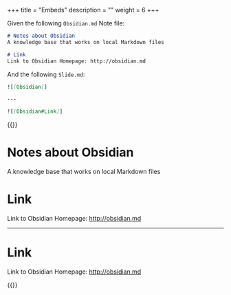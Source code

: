 +++
title = "Embeds"
description = ""
weight = 6
+++


Given the following `Obsidian.md` Note file:

```md
# Notes about Obsidian
A knowledge base that works on local Markdown files

# Link
Link to Obsidian Homepage: http://obsidian.md
```

And the following `Slide.md`:

```md
![[Obsidian]]

---

![[Obsidian#Link]]

```

{{<revealjs theme="black" progress="true" controls="true">}}
# Notes about Obsidian
A knowledge base that works on local Markdown files

# Link
Link to Obsidian Homepage: http://obsidian.md

---

# Link
Link to Obsidian Homepage: http://obsidian.md

{{</revealjs>}}
